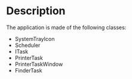 # Description
The application is made of the following classes:
* SystemTrayIcon
* Scheduler
* ITask
* PrinterTask
* PrinterTaskWindow
* FinderTask